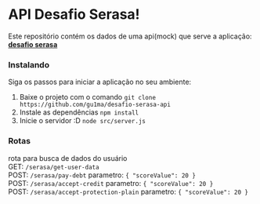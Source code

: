 # API Desafio Serasa! 
Este repositório contém os dados de uma api(mock) que serve a aplicação: [__desafio serasa__](https://github.com/gu1ma/desafio-serasa)

### Instalando
Siga os passos para iniciar a aplicação no seu ambiente: 
1. Baixe o projeto com o comando `git clone https://github.com/gu1ma/desafio-serasa-api`
1. Instale as dependências `npm install`
2. Inicie o servidor :D `node src/server.js`

### Rotas
rota para busca de dados do usuário <br>
GET: `/serasa/get-user-data` <br>
POST: `/serasa/pay-debt`
parametro: 
`
{ "scoreValue": 20 }
`
<br>
POST: `/serasa/accept-credit`
parametro: 
`{ "scoreValue": 20 }
`
<br>
POST: `/serasa/accept-protection-plain`
parametro: 
`{ "scoreValue": 20 }
`
<br>

